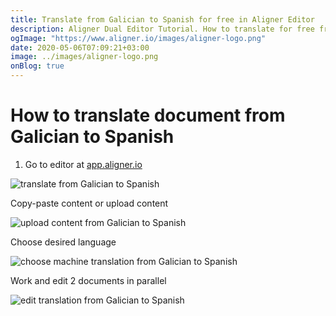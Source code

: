 ```yaml
---
title: Translate from Galician to Spanish for free in Aligner Editor
description: Aligner Dual Editor Tutorial. How to translate for free from Galician to Spanish. Aligner is multilingual document management platform. 
ogImage: "https://www.aligner.io/images/aligner-logo.png"
date: 2020-05-06T07:09:21+03:00
image: ../images/aligner-logo.png
onBlog: true
---
```


# How to translate document from Galician to Spanish

1. Go to editor at [app.aligner.io](https://app.aligner.io "Aligner App web page")

![translate from Galician to Spanish](../aligner-blank-editor.png "translate from Galician to Spanish")

Copy-paste content or upload content

![upload content from Galician to Spanish](../aligner-uploaded-document.png "upload content from Galician to Spanish")

Choose desired language

![choose machine translation from Galician to Spanish](../aligner-language-dropdown.png "choose machine translation from Galician to Spanish")

Work and edit 2 documents in parallel

![edit translation from Galician to Spanish](../aligner-double-sitded-editor.png "edit translation from Galician to Spanish")


